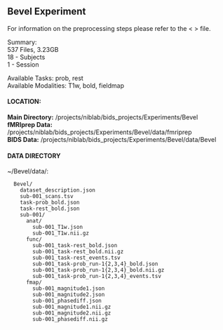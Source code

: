 ## Bevel Experiment

For information on the preprocessing steps please refer to the < > file.

Summary:                   
537 Files, 3.23GB                                           
18 - Subjects                                                 
1 - Session                                      

Available Tasks: prob, rest<br>
Available Modalities: T1w, bold, fieldmap
#### LOCATION:

  <b>Main Directory:</b>     /projects/niblab/bids_projects/Experiments/Bevel <br>
  <b>fMRIprep Data:</b>     /projects/niblab/bids_projects/Experiments/Bevel/data/fmriprep <br>
  <b>BIDS Data:</b>         /projects/niblab/bids_projects/Experiments/Bevel/data/Bevel


#### DATA DIRECTORY

  ~/Bevel/data/:

      Bevel/
        dataset_description.json
        sub-001_scans.tsv
        task-prob_bold.json
        task-rest_bold.json
        sub-001/
          anat/
            sub-001_T1w.json  
            sub-001_T1w.nii.gz
          func/
            sub-001_task-rest_bold.json
            sub-001_task-rest_bold.nii.gz
            sub-001_task-rest_events.tsv
            sub-001_task-prob_run-1{2,3,4}_bold.json
            sub-001_task-prob_run-1{2,3,4}_bold.nii.gz
            sub-001_task-prob_run-1{2,3,4}_events.tsv
          fmap/
            sub-001_magnitude1.json    
            sub-001_magnitude2.json    
            sub-001_phasediff.json
            sub-001_magnitude1.nii.gz  
            sub-001_magnitude2.nii.gz  
            sub-001_phasediff.nii.gz
